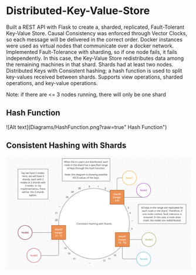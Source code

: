 # Distributed-Key-Value-Store

Built a REST API with Flask to create a, sharded, replicated, Fault-Tolerant Key-Value Store. Causal Consistency was enforced through Vector Clocks, so each message will be delivered in the correct order.
Docker instances were used as virtual nodes that communicate over a docker network.
Implemented Fault-Tolerance with sharding, so if one node fails, it fails independently. In this case, the Key-Value Store redistributes data among the remaining machines in that shard. Shards had at least two nodes.
Distributed Keys with Consistent hashing; a hash function is used to split key-values received between shards.
Supports view operations, sharded operations, and key-value operations.

Note: if there are <= 3 nodes running, there will only be one shard

## Hash Function
![Alt text](Diagrams/HashFunction.png?raw=true" Hash Function")

## Consistent Hashing with Shards
![Alt text](Diagrams/Shards1.png?raw=true "Shards")
